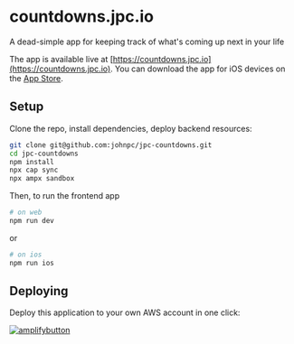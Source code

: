 # countdowns.jpc.io

A dead-simple app for keeping track of what's coming up next in your life

The app is available live at [https://countdowns.jpc.io](https://countdowns.jpc.io). You can download the app for iOS devices on the [App Store](https://apps.apple.com/us/app/jpc-countdown/id6689494969).

## Setup

Clone the repo, install dependencies, deploy backend resources:

```bash
git clone git@github.com:johnpc/jpc-countdowns.git
cd jpc-countdowns
npm install
npx cap sync
npx ampx sandbox
```

Then, to run the frontend app

```bash
# on web
npm run dev
```

or

```bash
# on ios
npm run ios
```

## Deploying

Deploy this application to your own AWS account in one click:

[![amplifybutton](https://oneclick.amplifyapp.com/button.svg)](https://console.aws.amazon.com/amplify/home#/deploy?repo=https://github.com/johnpc/jpc-countdowns)
